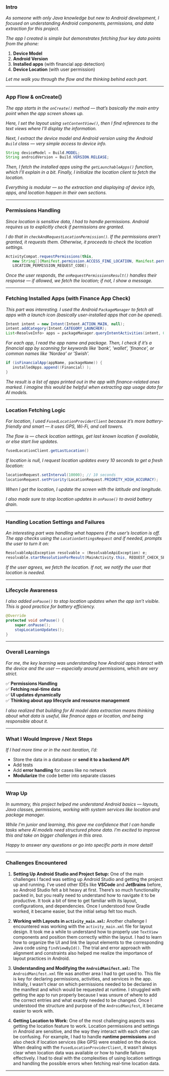 ### **Intro**
_As someone with only Java knowledge but new to Android development, I focused on understanding Android components, permissions, and data extraction for this project._ 

_The app I created is simple but demonstrates fetching four key data points from the phone:_
1. **Device Model**
2. **Android Version**
3. **Installed apps** (with financial app detection)
4. **Device Location** (with user permission)

_Let me walk you through the flow and the thinking behind each part._

---

### **App Flow & onCreate()**
_The app starts in the `onCreate()` method — that’s basically the main entry point when the app screen shows up._

_Here, I set the layout using `setContentView()`, then I find references to the text views where I’ll display the information._  

_Next, I extract the device model and Android version using the Android `Build` class — very simple access to device info._  
```java
String deviceModel = Build.MODEL;
String androidVersion = Build.VERSION.RELEASE;
```
_Then, I fetch the installed apps using the `getLaunchableApps()` function, which I’ll explain in a bit. Finally, I initialize the location client to fetch the location._

_Everything is modular — so the extraction and displaying of device info, apps, and location happen in their own sections._  

---

### **Permissions Handling**
_Since location is sensitive data, I had to handle permissions. Android requires us to explicitly check if permissions are granted._  

_I do that in `checkAndRequestLocationPermission()`. If the permissions aren’t granted, it requests them. Otherwise, it proceeds to check the location settings._  

```java
ActivityCompat.requestPermissions(this,
   new String[]{Manifest.permission.ACCESS_FINE_LOCATION, Manifest.permission.ACCESS_COARSE_LOCATION},
   LOCATION_PERMISSION_REQUEST_CODE);
```
_Once the user responds, the `onRequestPermissionsResult()` handles their response — if allowed, we fetch the location; if not, I show a message._  

---

### **Fetching Installed Apps (with Finance App Check)**
_This part was interesting. I used the Android `PackageManager` to fetch all apps with a launch icon (basically user-installed apps that can be opened)._  

```java
Intent intent = new Intent(Intent.ACTION_MAIN, null);
intent.addCategory(Intent.CATEGORY_LAUNCHER);
List<ResolveInfo> apps = packageManager.queryIntentActivities(intent, 0);
```

_For each app, I read the app name and package. Then, I check if it’s a financial app by scanning for keywords like 'bank', 'wallet', 'finance', or common names like 'Nordea' or 'Swish'._  

```java
if (isFinancialApp(appName, packageName)) {
   installedApps.append((Financial) );
}
```
_The result is a list of apps printed out in the app with finance-related ones marked. I imagine this would be helpful when extracting app usage data for AI models._  

---

### **Location Fetching Logic**
_For location, I used `FusedLocationProviderClient` because it’s more battery-friendly and smart — it uses GPS, Wi-Fi, and cell towers._  

_The flow is — check location settings, get last known location if available, or else start live updates._  

```java
fusedLocationClient.getLastLocation()
```
_If location is null, I request location updates every 10 seconds to get a fresh location:_
```java
locationRequest.setInterval(10000); // 10 seconds
locationRequest.setPriority(LocationRequest.PRIORITY_HIGH_ACCURACY);
```
_When I get the location, I update the screen with the latitude and longitude._

_I also made sure to stop location updates in `onPause()` to avoid battery drain._  

---

### **Handling Location Settings and Failures**
_An interesting part was handling what happens if the user’s location is off. The app checks using the `LocationSettingsRequest` and if needed, prompts the user to turn it on:_
```java
ResolvableApiException resolvable = (ResolvableApiException) e;
resolvable.startResolutionForResult(MainActivity.this, REQUEST_CHECK_SETTINGS);
```
_If the user agrees, we fetch the location. If not, we notify the user that location is needed._

---

### **Lifecycle Awareness**
_I also added `onPause()` to stop location updates when the app isn’t visible. This is good practice for battery efficiency._  

```java
@Override
protected void onPause() {
    super.onPause();
    stopLocationUpdates();
}
```

---

### **Overall Learnings**
_For me, the key learning was understanding how Android apps interact with the device and the user — especially around permissions, which are very strict._  

✅ **Permissions Handling**  
✅ **Fetching real-time data**  
✅ **UI updates dynamically**  
✅ **Thinking about app lifecycle and resource management**

_I also realized that building for AI model data extraction means thinking about what data is useful, like finance apps or location, and being responsible about it._  

---

### **What I Would Improve / Next Steps**
_If I had more time or in the next iteration, I’d:_
- Store the data in a database or **send it to a backend API**
- Add tests
- Add **error handling** for cases like no network
- **Modularize** the code better into separate classes

---

### **Wrap Up**
_In summary, this project helped me understand Android basics — layouts, Java classes, permissions, working with system services like location and package manager._  

_While I’m junior and learning, this gave me confidence that I can handle tasks where AI models need structured phone data. I’m excited to improve this and take on bigger challenges in this area._  

_Happy to answer any questions or go into specific parts in more detail!_

---

### **Challenges Encountered**

1. **Setting Up Android Studio and Project Setup:**
   One of the main challenges I faced was setting up Android Studio and getting the project up and running. I’ve used other IDEs like **VSCode** and **JetBrains** before, so Android Studio felt a bit heavy at first. There’s so much functionality packed in, but you really need to understand how to navigate it to be productive. It took a bit of time to get familiar with its layout, configurations, and dependencies. Once I understood how Gradle worked, it became easier, but the initial setup felt too much.

2. **Working with Layouts in `activity_main.xml`:**
   Another challenge I encountered was working with the `activity_main.xml` file for layout design. It took me a while to understand how to properly use `TextView` components and position them correctly within the layout. I had to learn how to organize the UI and link the layout elements to the corresponding Java code using `findViewById()`. The trial and error approach with alignment and constraints also helped me realize the importance of layout practices in Android.

3. **Understanding and Modifying the `AndroidManifest.xml`:**
   The `AndroidManifest.xml` file was another area I had to get used to. This file is key for declaring permissions, activities, and services in the app. Initially, I wasn’t clear on which permissions needed to be declared in the manifest and which would be requested at runtime. I struggled with getting the app to run properly because I was unsure of where to add the correct entries and what exactly needed to be changed. Once I understood the structure and purpose of the `AndroidManifest`, it became easier to work with.

4. **Getting Location to Work:**
   One of the most challenging aspects was getting the location feature to work. Location permissions and settings in Android are sensitive, and the way they interact with each other can be confusing. For example, I had to handle **runtime permissions** and also check if location services (like GPS) were enabled on the device. When dealing with the `FusedLocationProviderClient`, it wasn’t always clear when location data was available or how to handle failures effectively. I had to deal with the complexities of using location settings and handling the possible errors when fetching real-time location data.

---
